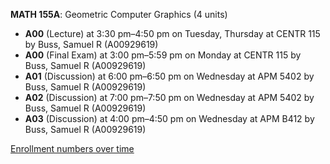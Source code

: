 **MATH 155A**: Geometric Computer Graphics (4 units)

- **A00** (Lecture) at 3:30 pm–4:50 pm on Tuesday, Thursday at CENTR 115 by Buss, Samuel R (A00929619)
- **A00** (Final Exam) at 3:00 pm–5:59 pm on Monday at CENTR 115 by Buss, Samuel R (A00929619)
- **A01** (Discussion) at 6:00 pm–6:50 pm on Wednesday at APM 5402 by Buss, Samuel R (A00929619)
- **A02** (Discussion) at 7:00 pm–7:50 pm on Wednesday at APM 5402 by Buss, Samuel R (A00929619)
- **A03** (Discussion) at 4:00 pm–4:50 pm on Wednesday at APM B412 by Buss, Samuel R (A00929619)

[Enrollment numbers over time](./MATH155A.tsv)
